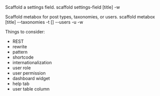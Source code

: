Scaffold a settings field.
scaffold settings-field <slug> [title] -w

Scaffold metabox for post types, taxonomies, or users.
scaffold metabox <slug> [title] --taxonomies -t [] --users -u -w

Things to consider:

- REST
- rewrite
- pattern
- shortcode
- internationalization
- user role
- user permission
- dashboard widget
- help tab
- user table column
